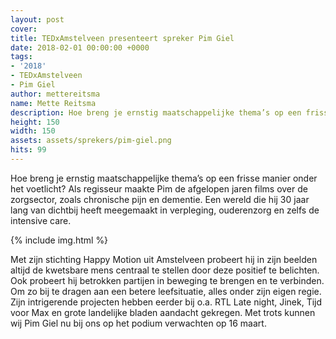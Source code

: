```yaml
---
layout: post
cover:
title: TEDxAmstelveen presenteert spreker Pim Giel
date: 2018-02-01 00:00:00 +0000
tags:
- '2018'
- TEDxAmstelveen
- Pim Giel
author: mettereitsma
name: Mette Reitsma
description: Hoe breng je ernstig maatschappelijke thema’s op een frisse manier onder het voetlicht? Als regisseur maakte Pim de afgelopen jaren films over de zorgsector, zoals chronische pijn en dementie.
height: 150
width: 150
assets: assets/sprekers/pim-giel.png
hits: 99
---
```


Hoe breng je ernstig maatschappelijke thema’s op een frisse manier onder het voetlicht? Als regisseur maakte Pim de afgelopen jaren films over de zorgsector, zoals chronische pijn en dementie. Een wereld die hij 30 jaar lang van dichtbij heeft meegemaakt in verpleging, ouderenzorg en zelfs de intensive care.

{% include img.html %}

Met zijn stichting Happy Motion uit Amstelveen probeert hij in zijn beelden altijd de kwetsbare mens centraal te stellen door deze positief te belichten. Ook probeert hij betrokken partijen in beweging te brengen en te verbinden. Om zo bij te dragen aan een betere leefsituatie, alles onder zijn eigen regie.
Zijn intrigerende projecten hebben eerder bij o.a. RTL Late night, Jinek, Tijd voor Max en grote landelijke bladen aandacht gekregen. Met trots kunnen wij Pim Giel nu bij ons op het podium verwachten op 16 maart.
